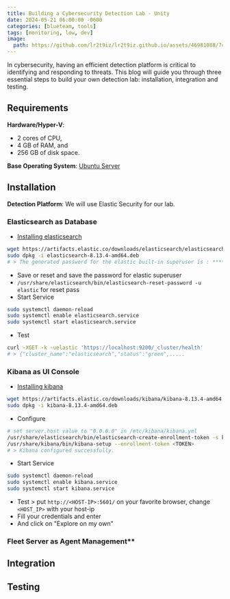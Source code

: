 ```yaml
---
title: Building a Cybersecurity Detection Lab - Unity
date: 2024-05-21 06:00:00 -0600
categories: [blueteam, tools]
tags: [monitoring, low, dev]
image:
  path: https://github.com/lr2t9iz/lr2t9iz.github.io/assets/46981088/7ca00a6e-63c6-4726-97b4-8ef5ec3e7b68
---
```


In cybersecurity, having an efficient detection platform is critical to identifying and responding to threats. This blog will guide you through three essential steps to build your own detection lab: installation, integration and testing.

## Requirements
**Hardware/Hyper-V**:
 - 2 cores of CPU,
 - 4 GB of RAM, and 
 - 256 GB of disk space.

**Base Operating System**: [Ubuntu Server](https://ubuntu.com/download/server)

## Installation
**Detection Platform**: We will use Elastic Security for our lab.
### **Elasticsearch as Database**
- [Installing elasticsearch](https://www.elastic.co/guide/en/elasticsearch/reference/current/deb.html#install-deb)
```sh
wget https://artifacts.elastic.co/downloads/elasticsearch/elasticsearch-8.13.4-amd64.deb
sudo dpkg -i elasticsearch-8.13.4-amd64.deb
# > The generated password for the elastic built-in superuser is : *****
```
- Save or reset and save the password for elastic superuser
- `/usr/share/elasticsearch/bin/elasticsearch-reset-password -u elastic` for reset pass
- Start Service
```sh
sudo systemctl daemon-reload
sudo systemctl enable elasticsearch.service
sudo systemctl start elasticsearch.service
```
- Test
```sh
curl -XGET -k -uelastic 'https://localhost:9200/_cluster/health'
# > {"cluster_name":"elasticsearch","status":"green",.....
```

### Kibana as UI Console
- [Installing kibana](https://www.elastic.co/guide/en/kibana/current/deb.html#install-deb)
```sh
wget https://artifacts.elastic.co/downloads/kibana/kibana-8.13.4-amd64.deb
sudo dpkg -i kibana-8.13.4-amd64.deb
```
- Configure
```sh
# set server.host value to "0.0.0.0" in /etc/kibana/kibana.yml
/usr/share/elasticsearch/bin/elasticsearch-create-enrollment-token -s kibana 
/usr/share/kibana/bin/kibana-setup --enrollment-token <TOKEN>
# > Kibana configured successfully.
```
- Start Service
```sh
sudo systemctl daemon-reload
sudo systemctl enable kibana.service
sudo systemctl start kibana.service
```
- Test > put `http://<HOST-IP>:5601/` on your favorite browser, change `<HOST_IP>` with your host-ip
- Fill your credentials and enter
- And click on "Explore on my own"

### Fleet Server as Agent Management**

## Integration

## Testing